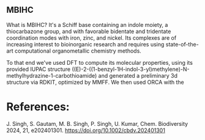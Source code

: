 ## MBIHC

What is MBIHC? It's a Schiff base containing an indole moiety, a thiocarbazone group, and with favorable bidentate and tridentate coordination modes with iron, zinc, and nickel. Its complexes are of increasing interest to bioinorganic research and requires using state-of-the-art computational organometallic chemistry methods.

To that end we've used DFT to compute its molecular properties, using its provided IUPAC structure ((E)-2-((1-benzyl-1H-indol-3-yl)methylene)-N-methylhydrazine-1-carbothioamide) and generated a preliminary 3d structure via RDKIT, optimized by MMFF. We then used ORCA with the 

# References:
J. Singh, S. Gautam, M. B. Singh, P. Singh, U. Kumar, Chem. Biodiversity 2024, 21, e202401301. https://doi.org/10.1002/cbdv.202401301
